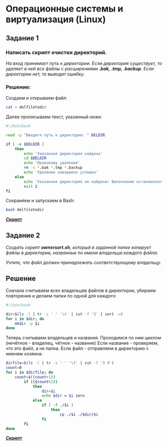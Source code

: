 # Операционные системы и виртуализация (Linux)

## Задание 1

### Написать скрипт очистки директорий.

_На вход принимает путь к директории.
Если директория существует, то удаляет в ней все файлы с расширениями **.bak, .tmp, .backup**.
Если директории нет, то выводит ошибку_.

### Решение:

Создаем и открываем файл:

```bash
cat > delfiletodir
```

Далее прописываем текст, указанный ниже:

```bash
#!/bin/bash

read -p "Введите путь к директории: " DELDIR

if [ -e $DELDIR ]
    then
        echo 'Указанная директория найдена'
        cd $DELDIR
        echo 'Произвожу удаление'
        rm -v *.bak *.tmp *.backup
        echo 'Удаление завершено успешно'
    else
        echo 'Указанная директория не найдена! Выполнение остановлено'
        exit 2
fi
```

Сохраняем и запускаем в Bash:

```bash
bash delfiletodir
```

**_[Скрипт](https://github.com/dmitrycd838/Linux_Task8/blob/main/delfiletodir.sh)_**

## Задание 2

_Создать скрипт **ownersort.sh**, который в заданной папке копирует файлы в директории, названные по имени владельца каждого файла._

_Учтите, что файл должен принадлежать соответствующему владельцу._

## Решение

Сначала считываем всех владельцев файлов в директории, убираем повторения и делаем папки по одной для каждого:

```bash
#!/bin/bash

dir=$(ls -l | tr -s ' ' '\t' | cut -f '3' | sort -u)
for i in $dir; do
    mkdir -p $i
done
```

Теперь считываем владельцев и названия. Проходимся по ним циклом (нечётное - владелец, чётное - название) Если название - проверяем, что это файл, а не папка. Если файл - отправляем в директорию с именем хозяина:

```bash
dirfile=$(ls -l | tr -s ' ' '\t' | cut -f '3 9')
count=0
for i in $dirfile; do
    count=$((count+1))
        if (($count%2))
            then
                dir=$i
                echo $dir = $i zero
            else
                if [ -f ./$i ]
                    then
                        cp ./$i ./$dir/$i
                fi
        fi
done
```

**_[Скрипт](https://github.com/dmitrycd838/Linux_Task8/blob/main/ownersort.sh)_**
